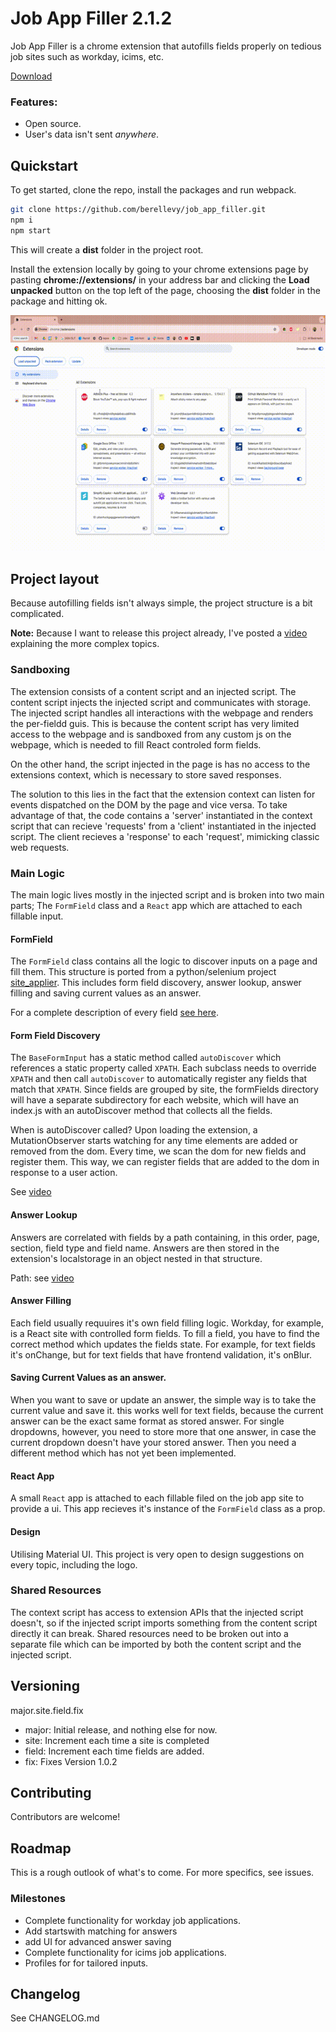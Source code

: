 # Job App Filler 2.1.2

Job App Filler is a chrome extension that autofills fields properly
on tedious job sites such as workday, icims, etc. 

[Download](https://chromewebstore.google.com/detail/job-app-filler/gdballabidaicjchgomokfmalodbkeoc)

### Features:

- Open source.
- User's data isn't sent _anywhere_.

## Quickstart

To get started, clone the repo, install the packages and run webpack.

```bash
git clone https://github.com/berellevy/job_app_filler.git
npm i
npm start
```

This will create a **dist** folder in the project root.

Install the extension locally by going to your chrome extensions page by pasting **chrome://extensions/** in your address bar
and clicking the **Load unpacked** button on the top left of the page, choosing the **dist**
folder in the package and hitting ok.

![how to load unpacked](https://github.com/berellevy/job_app_filler/blob/main/docs/load_unpacked.gif)

## Project layout

Because autofilling fields isn't always simple, the project structure is a bit complicated.

**Note:** Because I want to release this project already, I've posted a [video](https://youtu.be/mXEDv9PpdGs) explaining the more complex topics.

### Sandboxing

The extension consists of a content script and an injected script.
The content script injects the injected script and communicates with storage.
The injected script handles all interactions with the webpage and renders the per-fieldd guis.
This is because the content script has very limited access to the webpage and is sandboxed from
any custom js on the webpage, which is needed to fill React controled form fields.

On the other hand, the script injected in the page is has no access to the extensions context,
which is necessary to store saved responses.

The solution to this lies in the fact that the extension context can listen for events dispatched
on the DOM by the page and vice versa. To take advantage of that, the code contains a 'server'
instantiated in the context script that can recieve 'requests' from a 'client' instantiated in
the injected script. The client recieves a 'response' to each 'request', mimicking classic web requests.

### Main Logic

The main logic lives mostly in the injected script and is broken into two main parts;
The `FormField` class and a `React` app which are attached to each fillable input.

#### FormField

The `FormField` class contains all the logic to discover inputs on a page and fill them.
This structure is ported from a python/selenium project [site_applier](https://github.com/berellevy/site_applier).
This includes form field discovery, answer lookup, answer filling and saving current values as an answer.

For a complete description of every field [see here](https://docs.google.com/spreadsheets/d/1DwpJbDmqmOngjBXQNKXoQaExnx4sHvrND0GoHctqoiQ/edit?usp=drive_link).

#### Form Field Discovery

The `BaseFormInput` has a static method called `autoDiscover` which references a static property called `XPATH`. Each subclass needs to override `XPATH` and then call `autoDiscover` to automatically register any fields that match that `XPATH`.
Since fields are grouped by site, the formFields directory will have a separate subdirectory for each website, which will have an index.js with an autoDiscover 
method that collects all the fields.

When is autoDiscover called? Upon loading the extension, a MutationObserver starts watching for any time elements are added or removed from the dom. Every time, we scan the dom for new fields and register them.
This way, we can register fields that are added to the dom in response to a user action.

See [video](https://youtu.be/mXEDv9PpdGs)

#### Answer Lookup

Answers are correlated with fields by a path containing, in this order, page, section, field type and field name.
Answers are then stored in the extension's localstorage in an object nested in that structure.

Path: see [video](https://youtu.be/mXEDv9PpdGs)

#### Answer Filling

Each field usually requuires it's own field filling logic. Workday, for example, 
is a React site with controlled form fields. To fill a field, you have to find the 
correct method which updates the fields state. For example, for text fields it's onChange, but for text fields that have frontend validation, it's onBlur.

#### Saving Current Values as an answer.

When you want to save or update an answer, the simple way is to take the current value and save it. this works well for text fields, because the current answer can be the exact same format as stored answer. For single dropdowns, however, you need to store more that one answer, in case the current dropdown doesn't have your stored 
answer. Then you need a different method which has not yet been implemented.

#### React App

A small `React` app is attached to each fillable filed on the job app site to provide a ui.
This app recieves it's instance of the `FormField` class as a prop.

#### Design

Utilising Material UI. This project is very open to design suggestions on every topic, including the logo.

### Shared Resources

The context script has access to extension APIs that the injected script doesn't, so if the injected
script imports something from the content script directly it can break. Shared resources need to be
broken out into a separate file which can be imported by both the content script and the injected script.

## Versioning

major.site.field.fix

- major: Initial release, and nothing else for now.
- site: Increment each time a site is completed
- field: Increment each time fields are added.
- fix: Fixes
  Version 1.0.2

## Contributing

Contributors are welcome!


## Roadmap

This is a rough outlook of what's to come. For more specifics, see issues.

### Milestones
* Complete functionality for workday job applications.
* Add startswith matching for answers
* add UI for advanced answer saving
* Complete functionality for icims job applications.
* Profiles for for tailored inputs.


## Changelog 

See CHANGELOG.md
